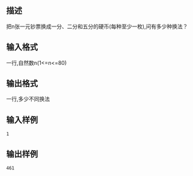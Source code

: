 ## 描述

把n张一元钞票换成一分、二分和五分的硬币(每种至少一枚),问有多少种换法？

## 输入格式

一行,自然数n(1<=n<=80) 

## 输出格式

一行,多少不同换法 

## 输入样例

```plaintext
1 
```

## 输出样例

```plaintext
461 
```



 



 

